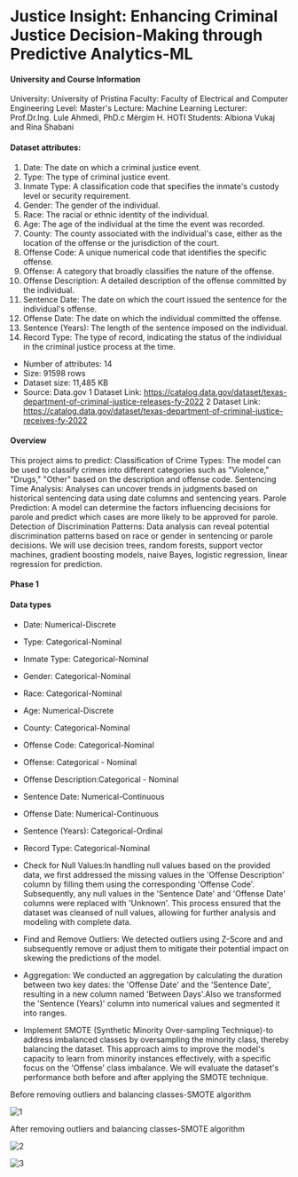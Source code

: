 # Justice Insight: Enhancing Criminal Justice Decision-Making through Predictive Analytics-ML

#### University and Course Information

University: University of Pristina
Faculty: Faculty of Electrical and Computer Engineering
Level: Master's
Lecture: Machine Learning
Lecturer: Prof.Dr.Ing. Lule Ahmedi, PhD.c Mërgim H. HOTI
Students: Albiona Vukaj and Rina Shabani

#### Dataset attributes:
1.	Date: The date on which a criminal justice event.
2.	Type: The type of criminal justice event.
3.	Inmate Type: A classification code that specifies the inmate's custody level or security requirement.
4.	Gender: The gender of the individual.
5.	Race: The racial or ethnic identity of the individual.
6.	Age: The age of the individual at the time the event was recorded.
7.	County: The county associated with the individual's case, either as the location of the offense or the jurisdiction of the court.
8.	Offense Code: A unique numerical code that identifies the specific offense.
9.	Offense: A category that broadly classifies the nature of the offense.
10.	Offense Description: A detailed description of the offense committed by the individual.
11.	Sentence Date: The date on which the court issued the sentence for the individual's offense.
12.	Offense Date: The date on which the individual committed the offense.
13.	Sentence (Years): The length of the sentence imposed on the individual.
14.	Record Type: The type of record, indicating the status of the individual in the criminal justice process at the time.

- Number of attributes: 14 
- Size: 91598 rows
- Dataset size: 11,485 KB
- Source: Data.gov 
1 Dataset Link: https://catalog.data.gov/dataset/texas-department-of-criminal-justice-releases-fy-2022
2 Dataset Link: https://catalog.data.gov/dataset/texas-department-of-criminal-justice-receives-fy-2022

#### Overview
This project aims to predict:
Classification of Crime Types: The model can be used to classify crimes into different categories such as "Violence," "Drugs," "Other" based on the description and offense code.
Sentencing Time Analysis: Analyses can uncover trends in judgments based on historical sentencing data using date columns and sentencing years.
Parole Prediction: A model can determine the factors influencing decisions for parole and predict which cases are more likely to be approved for parole.
Detection of Discrimination Patterns: Data analysis can reveal potential discrimination patterns based on race or gender in sentencing or parole decisions. We will use decision trees, random forests, support vector machines, gradient boosting models, naive Bayes, logistic regression, linear regression for prediction.

#### Phase 1

#### Data types
- Date: Numerical-Discrete	
- Type: Categorical-Nominal	
- Inmate Type: Categorical-Nominal	
- Gender: Categorical-Nominal	
- Race: Categorical-Nominal	
- Age: Numerical-Discrete	
- County: Categorical-Nominal
- Offense Code: Categorical-Nominal	
- Offense: Categorical - Nominal	
- Offense Description:Categorical - Nominal	
- Sentence Date: Numerical-Continuous	
- Offense Date: Numerical-Continuous	
- Sentence (Years): Categorical-Ordinal	
- Record Type: Categorical-Nominal

- Check for Null Values:In handling null values based on the provided data, we first addressed the missing values in the 'Offense Description' column by filling them using the corresponding 'Offense Code'. Subsequently, any null values in the 'Sentence Date' and 'Offense Date' columns were replaced with 'Unknown'. This process ensured that the dataset was cleansed of null values, allowing for further analysis and modeling with complete data.

- Find and Remove Outliers: We detected outliers using Z-Score and and subsequently remove or adjust them to mitigate their potential impact on skewing the predictions of the model.

- Aggregation: We conducted an aggregation by calculating the duration between two key dates: the 'Offense Date' and the 'Sentence Date', resulting in a new column named 'Between Days'.Also we transformed the 'Sentence (Years)' column into numerical values and segmented it into ranges.

- Implement SMOTE (Synthetic Minority Over-sampling Technique)-to address imbalanced classes by oversampling the minority class, thereby balancing the dataset. This approach aims to improve the model's capacity to learn from minority instances effectively, with a specific focus on the 'Offense' class imbalance. We will evaluate the dataset's performance both before and after applying the SMOTE technique.

Before removing outliers and balancing classes-SMOTE algorithm

![1](https://github.com/Albiona00/CriminalJustice-ML/assets/74986994/eadd28d0-1193-4c63-bee2-d92822ef1bfc)

After removing outliers and balancing classes-SMOTE algorithm

![2](https://github.com/Albiona00/CriminalJustice-ML/assets/74986994/ad1996d5-8a50-4034-962e-449ea40bdc6d)

![3](https://github.com/Albiona00/CriminalJustice-ML/assets/74986994/efbb4f1d-4b08-460b-9fd6-0944306cb0be)


